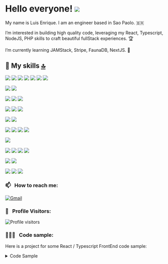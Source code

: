 
# Hello everyone! <img src="https://raw.githubusercontent.com/MartinHeinz/MartinHeinz/master/wave.gif" width="30px">

My name is Luis Enrique. I am an engineer based in Sao Paolo. 🇧🇷

I’m interested in building high quality code, leveraging my React, Typescript, NodeJS, PHP skills to craft beautiful fullStack experiences. 🏆     

I’m currently learning JAMStack, Stripe, FaunaDB, NextJS. 🌱     


## 🚀 My skills [🔝](#welcome-badges-4-readmemd-profile)







<img src="https://img.shields.io/badge/HTML5-E34F26?style=for-the-badge&logo=html5&logoColor=white" />  <img src="https://img.shields.io/badge/CSS3-1572B6?style=for-the-badge&logo=css3&logoColor=white" />  <img src="https://img.shields.io/badge/JavaScript-F7DF1E?style=for-the-badge&logo=javascript&logoColor=black" />  <img src="https://img.shields.io/badge/TypeScript-007ACC?style=for-the-badge&logo=typescript&logoColor=white" /> <img src="https://img.shields.io/badge/React-20232A?style=for-the-badge&logo=react&logoColor=61DAFB" />   <img src="https://img.shields.io/badge/styled--components-DB7093?style=for-the-badge&logo=styled-components&logoColor=white" /> <img src="https://img.shields.io/badge/Saas-CC6699?style=for-the-badge&logo=sass&logoColor=white" />  

<img src="https://img.shields.io/badge/next.js-000000?style=for-the-badge&logo=next.js&logoColor=white"/> <img src="https://img.shields.io/badge/React_Router-CA4245?style=for-the-badge&logo=react-router&logoColor=white" />  

<img src="https://img.shields.io/badge/Node.js-43853D?style=for-the-badge&logo=node.js&logoColor=white" />  <img src="https://img.shields.io/badge/Express.js-000000?style=for-the-badge&logo=express&logoColor=white"/>  <img src="https://img.shields.io/badge/PHP-777BB4?style=for-the-badge&logo=php&logoColor=white" /> 
 

<img src="https://img.shields.io/badge/C-00599C?style=for-the-badge&logo=c&logoColor=white" />  <img src="https://img.shields.io/badge/C%2B%2B-00599C?style=for-the-badge&logo=c%2B%2B&logoColor=white" />  <img src="https://img.shields.io/badge/C%23-239120?style=for-the-badge&logo=c-sharp&logoColor=white" />   


<img src="https://img.shields.io/badge/React_Native-20232A?style=for-the-badge&logo=react&logoColor=61DAFB" />  
<img src="https://img.shields.io/badge/Redux-593D88?style=for-the-badge&logo=redux&logoColor=white" />  



<img src="https://img.shields.io/badge/MySQL-00000F?style=for-the-badge&logo=mysql&logoColor=white" />  <img src="https://img.shields.io/badge/PostgreSQL-316192?style=for-the-badge&logo=postgresql&logoColor=white" />  <img src="https://img.shields.io/badge/MongoDB-4EA94B?style=for-the-badge&logo=mongodb&logoColor=white" />  <img src="https://img.shields.io/badge/SQLite-07405E?style=for-the-badge&logo=sqlite&logoColor=white" />  

<img src="https://img.shields.io/badge/GraphQl-E10098?style=for-the-badge&logo=graphql&logoColor=white" />  

<img src="https://img.shields.io/badge/Netlify-00C7B7?style=for-the-badge&logo=netlify&logoColor=white" />  <img src="https://img.shields.io/badge/Heroku-430098?style=for-the-badge&logo=heroku&logoColor=white" />  <img src="https://img.shields.io/badge/Amazon_AWS-232F3E?style=for-the-badge&logo=amazon-aws&logoColor=white" />  <img src="https://img.shields.io/badge/Google_Cloud-4285F4?style=for-the-badge&logo=google-cloud&logoColor=white" />  


<img src="https://img.shields.io/badge/Visual_Studio_Code-0078D4?style=for-the-badge&logo=visual%20studio%20code&logoColor=white" /> 

<img src="https://img.shields.io/badge/Docker-2CA5E0?style=for-the-badge&logo=docker&logoColor=white"/>  
 
 <img src="https://img.shields.io/badge/npm-CB3837?style=for-the-badge&logo=npm&logoColor=white"/>  <img src="https://img.shields.io/badge/Yarn-2C8EBB?style=for-the-badge&logo=yarn&logoColor=white"/> <img src="https://img.shields.io/badge/Git-F05032?style=for-the-badge&logo=git&logoColor=white"/> 













### 📫 &nbsp; How to reach me:

<a href="mailto:luisen.goscas@gmail.com"><img alt="Gmail" src="https://img.shields.io/badge/Gmail-D14836?style=flat&logo=gmail&logoColor=white" /></a>

### 🤝 &nbsp; Profile Visitors:

![Profile visitors](https://visitor-badge.glitch.me/badge?page_id=octopus-coder.visitor-badge)


### 🧑🏻‍💻 &nbsp; Code sample:

Here is a project for some React / Typescript FrontEnd code sample:

  <details>
<summary>Code Sample</summary>
  
https://github.com/octopus-coder/music-player-react-typescript
![Library On](https://github.com/octopus-coder/music-player-react-typescript/raw/master/music_player_library.png?raw=true"Title")
 
 </details>





<!---
octopus-coder/octopus-coder is a ✨ special ✨ repository because its `README.md` (this file) appears on your GitHub profile.
You can click the Preview link to take a look at your changes.
--->

